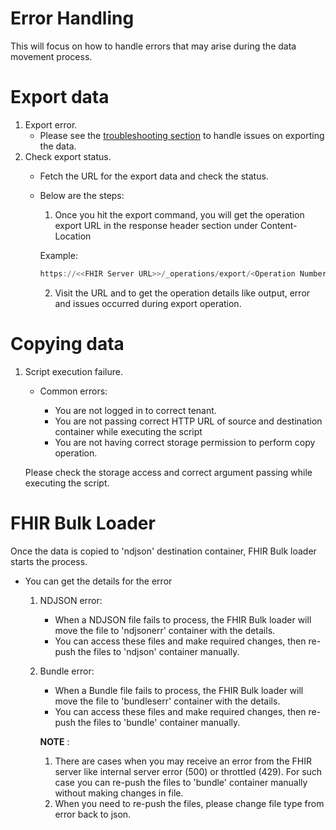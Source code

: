 # Error Handling

This will focus on how to handle errors that may arise during the data movement process.

# Export data
1. Export error.
    -  Please see the [troubleshooting section](https://learn.microsoft.com/en-us/azure/healthcare-apis/fhir/export-data) to handle issues on exporting the data.
2. Check export status.
    - Fetch the URL for the export data and check the status.
    - Below are the steps:
        1. Once you hit the export command, you will get the operation export URL in the response header section under Content-Location

        Example:
        ```Powershell
        https://<<FHIR Server URL>>/_operations/export/<Operation Number>
        ```
        2. Visit the URL and to get the operation details like output, error and issues occurred during export operation.

# Copying data
1. Script execution failure.
    - Common errors:

        - You are not logged in to correct tenant.
        - You are not passing correct HTTP URL of source and destination container while executing the script
        - You are not having correct storage permission to perform copy operation.

    Please check the storage access and correct argument passing while executing the script.


# FHIR Bulk Loader
Once the data is copied to 'ndjson' destination container, FHIR Bulk loader starts the process.

- You can get the details for the error
    1. NDJSON error:
        - When a NDJSON file fails to process, the FHIR Bulk loader will move the file to 'ndjsonerr' container with the details.
        - You can access these files and make required changes, then re-push the files to 'ndjson' container manually.
    2. Bundle error:
        - When a Bundle file fails to process, the FHIR Bulk loader will move the file to 'bundleserr' container with the details.
        - You can access these files and make required changes, then re-push the files to 'bundle' container manually.
        
        **NOTE** : 
        1. There are cases when you may receive an error from the FHIR server like internal server error (500) or throttled (429). For such case you can re-push the files to 'bundle' container manually without making changes in file.
        2. When you need to re-push the files, please change file type from error back to json.

